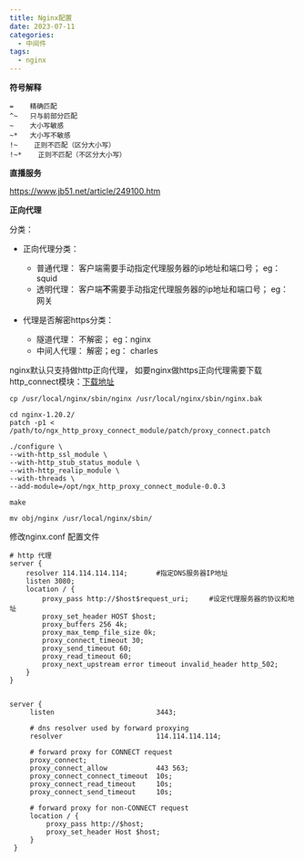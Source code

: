 ```yaml
---
title: Nginx配置
date: 2023-07-11
categories:
  - 中间件
tags:
  - nginx
---
```



**符号解释**

```shell
=    精确匹配 
^~   只与前部分匹配
~    大小写敏感
~*   大小写不敏感
!~    正则不匹配（区分大小写）
!~*    正则不匹配（不区分大小写）
```



**直播服务**

https://www.jb51.net/article/249100.htm





**正向代理**

分类：

* 正向代理分类：
    * 普通代理： 客户端需要手动指定代理服务器的ip地址和端口号； eg： squid
    * 透明代理： 客户端**不**需要手动指定代理服务器的ip地址和端口号； eg：网关

* 代理是否解密https分类：
    * 隧道代理： 不解密； eg：nginx
    * 中间人代理： 解密；eg： charles





nginx默认只支持做http正向代理， 如要nginx做https正向代理需要下载http_connect模块：[下载地址](https://github.com/chobits/ngx_http_proxy_connect_module)

```shell
cp /usr/local/nginx/sbin/nginx /usr/local/nginx/sbin/nginx.bak

cd nginx-1.20.2/
patch -p1 < /path/to/ngx_http_proxy_connect_module/patch/proxy_connect.patch

./configure \
--with-http_ssl_module \
--with-http_stub_status_module \
--with-http_realip_module \
--with-threads \
--add-module=/opt/ngx_http_proxy_connect_module-0.0.3

make

mv obj/nginx /usr/local/nginx/sbin/
```





修改nginx.conf 配置文件

```
# http 代理
server {
    resolver 114.114.114.114;       #指定DNS服务器IP地址 
    listen 3080;
    location / {
        proxy_pass http://$host$request_uri;     #设定代理服务器的协议和地址 
        proxy_set_header HOST $host;
        proxy_buffers 256 4k;
        proxy_max_temp_file_size 0k;
        proxy_connect_timeout 30;
        proxy_send_timeout 60;
        proxy_read_timeout 60;
        proxy_next_upstream error timeout invalid_header http_502;
    }
}


server {
     listen                         3443;

     # dns resolver used by forward proxying
     resolver                       114.114.114.114;

     # forward proxy for CONNECT request
     proxy_connect;
     proxy_connect_allow            443 563;
     proxy_connect_connect_timeout  10s;
     proxy_connect_read_timeout     10s;
     proxy_connect_send_timeout     10s;

     # forward proxy for non-CONNECT request
     location / {
         proxy_pass http://$host;
         proxy_set_header Host $host;
     }
 }
```
